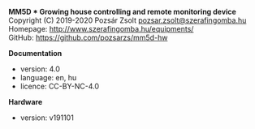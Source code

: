 **MM5D * Growing house controlling and remote monitoring device**  
Copyright (C) 2019-2020 Pozsár Zsolt <pozsar.zsolt@szerafingomba.hu>  
Homepage: <http://www.szerafingomba.hu/equipments/>  
GitHub: <https://github.com/pozsarzs/mm5d-hw>

**Documentation**

- version:             4.0
- language:            en, hu
- licence:             CC-BY-NC-4.0

**Hardware**

 - version:            v191101
